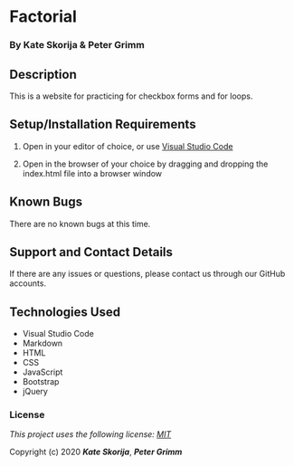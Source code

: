 # Factorial

### By Kate Skorija & Peter Grimm

## Description

This is a website for practicing for checkbox forms and for loops.

## Setup/Installation Requirements

1. Open in your editor of choice, or use [Visual Studio Code](https://code.visualstudio.com/)

2. Open in the browser of your choice by dragging and dropping the index.html file into a browser window

## Known Bugs

There are no known bugs at this time.

## Support and Contact Details

If there are any issues or questions, please contact us through our GitHub accounts.

## Technologies Used

*  Visual Studio Code
*  Markdown
*  HTML
*  CSS
*  JavaScript
*  Bootstrap
*  jQuery


### License

*This project uses the following license: [MIT](https://opensource.org/licenses/MIT)*

Copyright (c) 2020 **_Kate Skorija_**, **_Peter Grimm_**